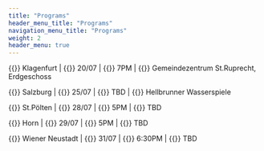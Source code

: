 ```yaml
---
title: "Programs"
header_menu_title: "Programs"
navigation_menu_title: "Programs"
weight: 2
header_menu: true
---
```


{{<icon class="fa fa-road">}}&nbsp;Klagenfurt | {{<icon class="fa fa-calendar">}}&nbsp;20/07 | {{<icon class="fa fa-clock-o">}}&nbsp;7PM | {{<icon class="fa fa-map-marker">}}&nbsp;Gemeindezentrum St.Ruprecht, Erdgeschoss

{{<icon class="fa fa-road">}}&nbsp;Salzburg | {{<icon class="fa fa-calendar">}}&nbsp;25/07 | {{<icon class="fa fa-clock-o">}}&nbsp;TBD | {{<icon class="fa fa-map-marker">}}&nbsp;Hellbrunner Wasserspiele

{{<icon class="fa fa-road">}}&nbsp;St.Pölten | {{<icon class="fa fa-calendar">}}&nbsp;28/07 | {{<icon class="fa fa-clock-o">}}&nbsp;5PM | {{<icon class="fa fa-map-marker">}}&nbsp;TBD

{{<icon class="fa fa-road">}}&nbsp;Horn | {{<icon class="fa fa-calendar">}}&nbsp;29/07 | {{<icon class="fa fa-clock-o">}}&nbsp;5PM | {{<icon class="fa fa-map-marker">}}&nbsp;TBD

{{<icon class="fa fa-road">}}&nbsp;Wiener Neustadt | {{<icon class="fa fa-calendar">}}&nbsp;31/07 | {{<icon class="fa fa-clock-o">}}&nbsp;6:30PM | {{<icon class="fa fa-map-marker">}}&nbsp;TBD
